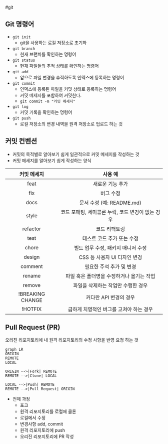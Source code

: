 #git
## Git 명령어
- `git init`
	- git을 사용하는 로컬 저장소로 초기화
- `git branch`
	- 현재 브랜치를 확인하는 명령어
- `git status`
	- 현재 파일들의 추적 상태를 확인하는 명령어
- `git add`
	- 앞으로 파일 변경을 추적하도록 인덱스에 등록하는 명령어
- `git commit`
	- 인덱스에 등록된 파일을 커밋 상태로 등록하는 명령어
	- 커밋 메세지를 포함하여 커밋한다.
	- `git commit -m "커밋 메세지"`
- `git log`
	- 커밋 기록을 확인하는 명령어
- `git push`
	- 로컬 저장소의 변경 내역을 원격 저장소로 업로드 하는 것

## 커밋 컨벤션
- 커밋의 목적별로 알아보기 쉽게 일관적으로 커밋 메세지를 작성하는 것
- 커밋 메세지를 알아보기 쉽게 작성하는 양식

|      커밋 메세지      |             사용 예              |
| :--------------: | :---------------------------: |
|       feat       |           새로운 기능 추가           |
|       fix        |             버그 수정             |
|       docs       |     문서 수정 (예: README.md)      |
|      style       | 코드 포매팅, 세미콜론 누락, 코드 변경이 없는 경우 |
|     refactor     |            코드 리팩토링            |
|       test       |        테스트 코드 추가 또는 수정        |
|      chore       |     빌드 업무 수정, 패키지 매니저 수정      |
|      design      |      CSS 등 사용자 UI 디자인 변경      |
|     comment      |        필요한 주석 추가 및 변경         |
|      rename      |    파일 혹은 폴더명을 수정하거나 옮기는 작업    |
|      remove      |      파일을 삭제하는 작업만 수행한 경우      |
| !BREAKING CHANGE |        커다란 API 변경의 경우         |
|     !HOTFIX      |    급하게 치명적인 버그를 고쳐야 하는 경우     |
## Pull Request (PR)

오리진 리포지토리에 내 원격 리포지토리의 수정 사항을 반영 요청 하는 것

```mermaid
graph LR
ORIGIN
REMOTE
LOCAL

ORIGIN -->|Fork| REMOTE
REMOTE -->|Clone| LOCAL

LOCAL -->|Push| REMOTE
REMOTE -->|Pull Request| ORIGIN
```

- 전체 과정
	- 포크
	- 원격 리포지토리를 로컬에 클론
	- 로컬에서 수정
	- 변경사항 add, commit
	- 원격 리포지토리에 push
	- 오리진 리포지토리에 PR 작성
